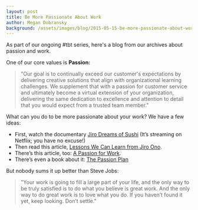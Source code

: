 ```yaml
---
layout: post
title: Be More Passionate About Work
author: Megan Dobransky
background: /assets/images/blog/2015-05-15-be-more-passionate-about-work.jpg
---
```

As part of our ongoing #tbt series, here's a blog from our archives about passion and work.

One of our core values is **Passion:**

>"Our goal is to continually exceed our customer's expectations by delivering creative solutions that align with organizational learning challenges. We supplement that with a passion for customer service and ultimately become a virtual extension of your organization, delivering the same dedication to excellence and attention to detail that you would expect from a trusted team member."

What can you do to be more passionate about your work? We have a few ideas:

* First, watch the documentary [Jiro Dreams of Sushi](http://bit.ly/WsNPe6) (It’s streaming on Netflix; you have no excuse!)
* Then read this article, [L](http://bit.ly/WsOaNY)[essons We Can Learn from Jiro Ono](http://bit.ly/WsOaNY).
* There’s this article, too: [A Passion for Work](http://bit.ly/WsOts2).
* There’s even a book about it: [The Passion Plan](http://bit.ly/WsPb8N)

But nobody sums it up better than Steve Jobs:
>"Your work is going to fill a large part of your life, and the only way to be truly satisfied is to do what you believe is great work. And the only way to do great work is to love what you do. If you haven’t found it yet, keep looking. Don’t settle."
